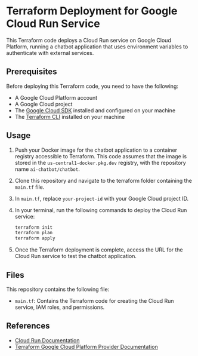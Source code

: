 # Terraform Deployment for Google Cloud Run Service

This Terraform code deploys a Cloud Run service on Google Cloud Platform, running a chatbot application that uses environment variables to authenticate with external services. 

## Prerequisites

Before deploying this Terraform code, you need to have the following:

- A Google Cloud Platform account
- A Google Cloud project
- The [Google Cloud SDK](https://cloud.google.com/sdk) installed and configured on your machine
- The [Terraform CLI](https://www.terraform.io/downloads.html) installed on your machine

## Usage

1. Push your Docker image for the chatbot application to a container registry accessible to Terraform. This code assumes that the image is stored in the `us-central1-docker.pkg.dev` registry, with the repository name `ai-chatbot/chatbot`.

2. Clone this repository and navigate to the terraform folder containing the `main.tf` file.

3. In `main.tf`, replace `your-project-id` with your Google Cloud project ID.

4. In your terminal, run the following commands to deploy the Cloud Run service:

   ```bash
   terraform init
   terraform plan
   terraform apply
   ```

5. Once the Terraform deployment is complete, access the URL for the Cloud Run service to test the chatbot application.

## Files

This repository contains the following file:

- `main.tf`: Contains the Terraform code for creating the Cloud Run service, IAM roles, and permissions.

## References

- [Cloud Run Documentation](https://cloud.google.com/run/docs/)
- [Terraform Google Cloud Platform Provider Documentation](https://registry.terraform.io/providers/hashicorp/google/latest/docs)